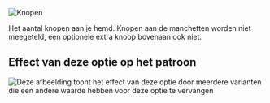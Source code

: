 ![Knopen](buttons.svg)

Het aantal knopen aan je hemd. Knopen aan de manchetten worden niet meegeteld, een optionele extra knoop bovenaan ook niet.

## Effect van deze optie op het patroon

![Deze afbeelding toont het effect van deze optie door meerdere varianten die een andere waarde hebben voor deze optie te vervangen](simone_buttons_sample.svg "Effect van deze optie op het patroon")
